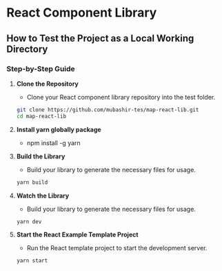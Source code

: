 # React Component Library

## How to Test the Project as a Local Working Directory

### Step-by-Step Guide

1. **Clone the Repository**

   - Clone your React component library repository into the test folder.

   ```bash
   git clone https://github.com/mubashir-tes/map-react-lib.git
   cd map-react-lib
   ```
2. **Install yarn globally package**
   - npm install -g yarn
   
3. **Build the Library**

   - Build your library to generate the necessary files for usage.

   ```bash
   yarn build
   ```

4. **Watch the Library**

   - Build your library to generate the necessary files for usage.

   ```bash
   yarn dev
   ```

5. **Start the React Example Template Project**

   - Run the React template project to start the development server.

   ```bash
   yarn start
   ```
